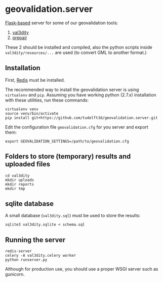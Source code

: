 
# geovalidation.server


[Flask-based](http://flask.pocoo.org) server for some of our geovalidation tools:

1. [val3dity](https://github.com/tudelft3d/val3dity)
1. [prepair](https://github.com/tudelft3d/prepair)

These 2 should be installed and compiled, also the python scripts inside `val3dity/resources/...` are used (to convert GML to another format.)

## Installation

First, [Redis](http://redis.io) must be installed.

The recommended way to install the geovalidation server is using `virtualenv` and `pip`. 
Assuming you have working python (2.7.x) installation with these utilities, run these commands:

```
virtualenv venv
source venv/bin/activate
pip install git+https://github.com/tudelft3d/geovalidation.server.git
```

Edit the configuration file `geovalidation.cfg` for you server and export them:

`export GEOVALIDATION_SETTINGS=/path/to/geovalidation.cfg`


## Folders to store (temporary) results and uploaded files

```
cd val3dity
mkdir uploads
mkdir reports
mkdir tmp
```

## sqlite database

A small database (`val3dity.sql`) must be used to store the results:

`sqlite3 val3dity.sqlite < schema.sql`


## Running the server

```
redis-server
celery -A val3dity.celery worker
python runserver.py
```

Although for production use, you should use a proper WSGI server such as gunicorn.

